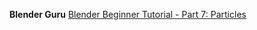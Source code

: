 **Blender Guru**
[Blender Beginner Tutorial - Part 7: Particles](https://www.youtube.com/watch?v=4_niVFliJ0E)